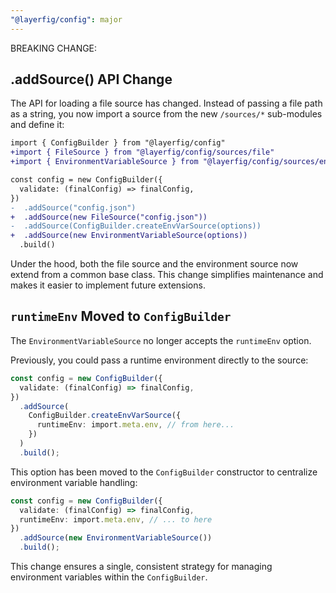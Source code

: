 ```yaml
---
"@layerfig/config": major
---
```


BREAKING CHANGE:

## .addSource() API Change

The API for loading a file source has changed. Instead of passing a file path as a string, you now import a source from the new `/sources/*` sub-modules and define it:

```diff
import { ConfigBuilder } from "@layerfig/config"
+import { FileSource } from "@layerfig/config/sources/file"
+import { EnvironmentVariableSource } from "@layerfig/config/sources/env"

const config = new ConfigBuilder({
  validate: (finalConfig) => finalConfig,
})
-  .addSource("config.json")
+  .addSource(new FileSource("config.json"))
-  .addSource(ConfigBuilder.createEnvVarSource(options))
+  .addSource(new EnvironmentVariableSource(options))
  .build()
```

Under the hood, both the file source and the environment source now extend from a common base class. This change simplifies maintenance and makes it easier to implement future extensions.

## `runtimeEnv` Moved to `ConfigBuilder`

The `EnvironmentVariableSource` no longer accepts the `runtimeEnv` option.

Previously, you could pass a runtime environment directly to the source:

```ts
const config = new ConfigBuilder({
  validate: (finalConfig) => finalConfig,
})
  .addSource(
    ConfigBuilder.createEnvVarSource({
      runtimeEnv: import.meta.env, // from here...
    })
  )
  .build();
```

This option has been moved to the `ConfigBuilder` constructor to centralize environment variable handling:

```ts
const config = new ConfigBuilder({
  validate: (finalConfig) => finalConfig,
  runtimeEnv: import.meta.env, // ... to here
})
  .addSource(new EnvironmentVariableSource())
  .build();
```

This change ensures a single, consistent strategy for managing environment variables within the `ConfigBuilder`.
